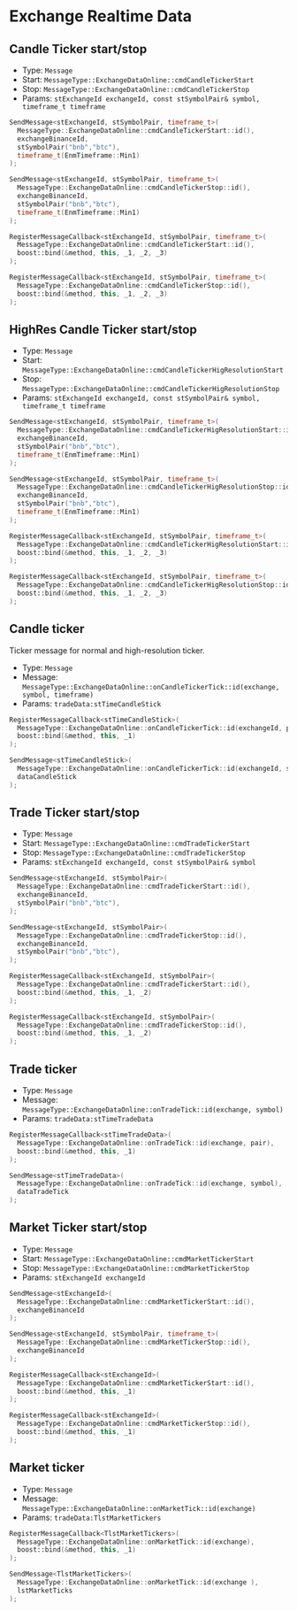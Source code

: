 # Exchange Realtime Data

## Candle Ticker start/stop

- Type: `Message`
- Start: `MessageType::ExchangeDataOnline::cmdCandleTickerStart`
- Stop: `MessageType::ExchangeDataOnline::cmdCandleTickerStop`
- Params: `stExchangeId exchangeId, const stSymbolPair& symbol, timeframe_t timeframe`

``` cpp tab="Send"
SendMessage<stExchangeId, stSymbolPair, timeframe_t>(
  MessageType::ExchangeDataOnline::cmdCandleTickerStart::id(),
  exchangeBinanceId,
  stSymbolPair("bnb","btc"),
  timeframe_t(EnmTimeframe::Min1)
);

SendMessage<stExchangeId, stSymbolPair, timeframe_t>(
  MessageType::ExchangeDataOnline::cmdCandleTickerStop::id(),
  exchangeBinanceId,
  stSymbolPair("bnb","btc"),
  timeframe_t(EnmTimeframe::Min1)
);
```

``` cpp tab="Register"  
RegisterMessageCallback<stExchangeId, stSymbolPair, timeframe_t>(
  MessageType::ExchangeDataOnline::cmdCandleTickerStart::id(),
  boost::bind(&method, this, _1, _2, _3)
);

RegisterMessageCallback<stExchangeId, stSymbolPair, timeframe_t>(
  MessageType::ExchangeDataOnline::cmdCandleTickerStop::id(),
  boost::bind(&method, this, _1, _2, _3)
);
```

## HighRes Candle Ticker start/stop

- Type: `Message`
- Start: `MessageType::ExchangeDataOnline::cmdCandleTickerHigResolutionStart`
- Stop: `MessageType::ExchangeDataOnline::cmdCandleTickerHigResolutionStop`
- Params: `stExchangeId exchangeId, const stSymbolPair& symbol, timeframe_t timeframe`

``` cpp tab="Send"
SendMessage<stExchangeId, stSymbolPair, timeframe_t>(
  MessageType::ExchangeDataOnline::cmdCandleTickerHigResolutionStart::id(),
  exchangeBinanceId,
  stSymbolPair("bnb","btc"),
  timeframe_t(EnmTimeframe::Min1)
);

SendMessage<stExchangeId, stSymbolPair, timeframe_t>(
  MessageType::ExchangeDataOnline::cmdCandleTickerHigResolutionStop::id(),
  exchangeBinanceId,
  stSymbolPair("bnb","btc"),
  timeframe_t(EnmTimeframe::Min1)
);
```

``` cpp tab="Register"
RegisterMessageCallback<stExchangeId, stSymbolPair, timeframe_t>(
  MessageType::ExchangeDataOnline::cmdCandleTickerHigResolutionStart::id(),
  boost::bind(&method, this, _1, _2, _3)
);

RegisterMessageCallback<stExchangeId, stSymbolPair, timeframe_t>(
  MessageType::ExchangeDataOnline::cmdCandleTickerHigResolutionStop::id(),
  boost::bind(&method, this, _1, _2, _3)
);
```

## Candle ticker

Ticker message for normal and high-resolution ticker.

- Type: `Message`
- Message: `MessageType::ExchangeDataOnline::onCandleTickerTick::id(exchange, symbol, timeframe)`
- Params: `tradeData:stTimeCandleStick`

``` cpp tab="Register"
RegisterMessageCallback<stTimeCandleStick>(
  MessageType::ExchangeDataOnline::onCandleTickerTick::id(exchangeId, pair, timeframe),
  boost::bind(&method, this, _1)
);
```

``` cpp tab="Send"
SendMessage<stTimeCandleStick>(
  MessageType::ExchangeDataOnline::onCandleTickerTick::id(exchangeId, symbol, timeframe),
  dataCandleStick
);
```

## Trade Ticker start/stop

- Type: `Message`
- Start: `MessageType::ExchangeDataOnline::cmdTradeTickerStart`
- Stop: `MessageType::ExchangeDataOnline::cmdTradeTickerStop`
- Params: `stExchangeId exchangeId, const stSymbolPair& symbol`

``` cpp tab="Send"
SendMessage<stExchangeId, stSymbolPair>(
  MessageType::ExchangeDataOnline::cmdTradeTickerStart::id(),
  exchangeBinanceId,
  stSymbolPair("bnb","btc"),
);

SendMessage<stExchangeId, stSymbolPair>(
  MessageType::ExchangeDataOnline::cmdTradeTickerStop::id(),
  exchangeBinanceId,
  stSymbolPair("bnb","btc"),
);
```

``` cpp tab="Register"
RegisterMessageCallback<stExchangeId, stSymbolPair>(
  MessageType::ExchangeDataOnline::cmdTradeTickerStart::id(),
  boost::bind(&method, this, _1, _2)
);

RegisterMessageCallback<stExchangeId, stSymbolPair>(
  MessageType::ExchangeDataOnline::cmdTradeTickerStop::id(),
  boost::bind(&method, this, _1, _2)
);
```

## Trade ticker

- Type: `Message`
- Message: `MessageType::ExchangeDataOnline::onTradeTick::id(exchange, symbol)`
- Params: `tradeData:stTimeTradeData`

``` cpp tab="Register"
RegisterMessageCallback<stTimeTradeData>(
  MessageType::ExchangeDataOnline::onTradeTick::id(exchange, pair),
  boost::bind(&method, this, _1)
);
```

``` cpp tab="Send"
SendMessage<stTimeTradeData>(
  MessageType::ExchangeDataOnline::onTradeTick::id(exchange, symbol),
  dataTradeTick
);
```


## Market Ticker start/stop

- Type: `Message`
- Start: `MessageType::ExchangeDataOnline::cmdMarketTickerStart`
- Stop: `MessageType::ExchangeDataOnline::cmdMarketTickerStop`
- Params: `stExchangeId exchangeId`

``` cpp tab="Send"
SendMessage<stExchangeId>(
  MessageType::ExchangeDataOnline::cmdMarketTickerStart::id(),
  exchangeBinanceId
);

SendMessage<stExchangeId, stSymbolPair, timeframe_t>(
  MessageType::ExchangeDataOnline::cmdMarketTickerStop::id(),
  exchangeBinanceId
);
```

``` cpp tab="Register"  
RegisterMessageCallback<stExchangeId>(
  MessageType::ExchangeDataOnline::cmdMarketTickerStart::id(),
  boost::bind(&method, this, _1)
);

RegisterMessageCallback<stExchangeId>(
  MessageType::ExchangeDataOnline::cmdMarketTickerStop::id(),
  boost::bind(&method, this, _1)
);
```

## Market ticker

- Type: `Message`
- Message: `MessageType::ExchangeDataOnline::onMarketTick::id(exchange)`
- Params: `tradeData:TlstMarketTickers`

``` cpp tab="Register"
RegisterMessageCallback<TlstMarketTickers>(
  MessageType::ExchangeDataOnline::onMarketTick::id(exchange),
  boost::bind(&method, this, _1)
);
```

``` cpp tab="Send"
SendMessage<TlstMarketTickers>(
  MessageType::ExchangeDataOnline::onMarketTick::id(exchange ),
  lstMarketTicks
);
```
